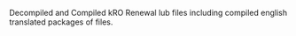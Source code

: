 Decompiled and Compiled kRO Renewal lub files including compiled english translated packages of files.